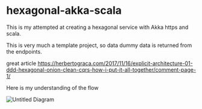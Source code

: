 # hexagonal-akka-scala

This is my attempted at creating a hexagonal service with Akka https and scala.

This is very much a template project, so data dummy data is returned from the endpoints.

great article https://herbertograca.com/2017/11/16/explicit-architecture-01-ddd-hexagonal-onion-clean-cqrs-how-i-put-it-all-together/comment-page-1/

Here is my understanding of the flow

![Untitled Diagram](https://user-images.githubusercontent.com/24510543/105578249-58664e80-5d87-11eb-9e67-b0877367f4ba.png)
